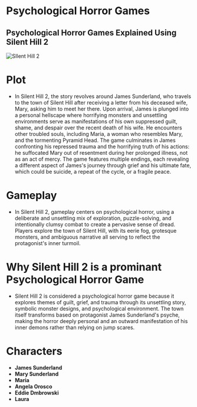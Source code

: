 # Psychological Horror Games
## Psychological Horror Games Explained Using Silent Hill 2
![SIlent Hill 2](https://assets-prd.ignimgs.com/2023/01/13/-1673647444222.jpg?width=628&dpr=2&format=jpg&auto=webp&quality=80)

# Plot
- In Silent Hill 2, the story revolves around James Sunderland, who travels to the town of Silent Hill after receiving a letter from his deceased wife, Mary, asking him to meet her there. Upon arrival, James is plunged into a personal hellscape where horrifying monsters and unsettling environments serve as manifestations of his own suppressed guilt, shame, and despair over the recent death of his wife. He encounters other troubled souls, including Maria, a woman who resembles Mary, and the tormenting Pyramid Head. The game culminates in James confronting his repressed trauma and the horrifying truth of his actions: he suffocated Mary out of resentment during her prolonged illness, not as an act of mercy. The game features multiple endings, each revealing a different aspect of James's journey through grief and his ultimate fate, which could be suicide, a repeat of the cycle, or a fragile peace.

# Gameplay
- In Silent Hill 2, gameplay centers on psychological horror, using a deliberate and unsettling mix of exploration, puzzle-solving, and intentionally clumsy combat to create a pervasive sense of dread. Players explore the town of Silent Hill, with its eerie fog, grotesque monsters, and ambiguous narrative all serving to reflect the protagonist's inner turmoil.

# Why Silent Hill 2 is a prominant Psychological Horror Game
- Silent Hill 2 is considered a psychological horror game because it explores themes of guilt, grief, and trauma through its unsettling story, symbolic monster designs, and psychological environment. The town itself transforms based on protagonist James Sunderland's psyche, making the horror deeply personal and an outward manifestation of his inner demons rather than relying on jump scares. 

# Characters 
* **James Sunderland**
* **Mary Sunderland**
* **Maria**
* **Angela Orosco**
* **Eddie Dmbrowski**
* **Laura**
